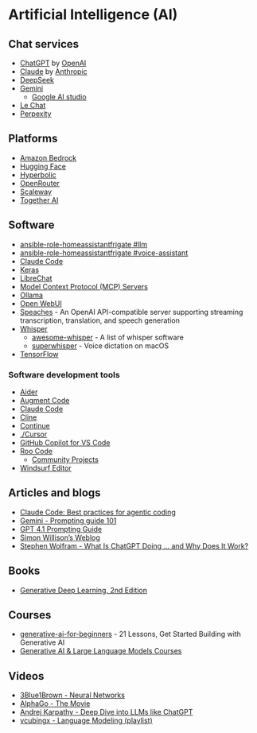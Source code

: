 # Artificial Intelligence (AI)

## Chat services

* [ChatGPT](https://chatgpt.com/) by [OpenAI](https://openai.com/)
* [Claude](https://claude.ai/new) by [Anthropic](https://www.anthropic.com/)
* [DeepSeek](https://chat.deepseek.com)
* [Gemini](https://gemini.google.com/)
  * [Google AI studio](https://aistudio.google.com/prompts/new_chat)
* [Le Chat](https://chat.mistral.ai/chat)
* [Perpexity](https://www.perplexity.ai/)

## Platforms

* [Amazon Bedrock](https://aws.amazon.com/bedrock/)
* [Hugging Face](https://huggingface.co/)
* [Hyperbolic](https://hyperbolic.xyz/)
* [OpenRouter](https://openrouter.ai/)
* [Scaleway](https://www.scaleway.com/)
* [Together AI](https://www.together.ai/)

## Software

* [ansible-role-homeassistantfrigate #llm](https://github.com/andornaut/ansible-ctrl/tree/master/roles/homeassistant-frigate#llm)
* [ansible-role-homeassistantfrigate #voice-assistant](https://github.com/andornaut/ansible-ctrl/tree/master/roles/homeassistant-frigate#voice-assistant)
* [Claude Code](https://github.com/anthropics/claude-code)
* [Keras](https://keras.io/)
* [LibreChat](https://www.librechat.ai/)
* [Model Context Protocol (MCP) Servers](https://github.com/modelcontextprotocol/servers)
* [Ollama](https://ollama.com/)
* [Open WebUI](https://openwebui.com/)
* [Speaches](https://speaches.ai/) - An OpenAI API-compatible server supporting streaming transcription, translation, and speech generation
* [Whisper](https://openai.com/index/whisper/)
    * [awesome-whisper](https://github.com/sindresorhus/awesome-whisper) - A list of whisper software
    * [superwhisper](https://superwhisper.com/) - Voice dictation on macOS
* [TensorFlow](https://www.tensorflow.org/)

### Software development tools

* [Aider](https://aider.chat/)
* [Augment Code](https://www.augmentcode.com/)
* [Claude Code](https://docs.anthropic.com/en/docs/agents-and-tools/claude-code/overview)
* [Cline](https://github.com/cline/cline)
* [Continue](https://www.continue.dev/)
* [./Cursor](./cursor.md)
* [GitHub Copilot for VS Code](https://code.visualstudio.com/docs/copilot/overview)
* [Roo Code](https://github.com/RooVetGit/Roo-Code)
  * [Community Projects](https://docs.roocode.com/community)
* [Windsurf Editor](https://windsurf.com/editor)

## Articles and blogs
* [Claude Code: Best practices for agentic coding](https://www.anthropic.com/engineering/claude-code-best-practices)
* [Gemini - Prompting guide 101](https://services.google.com/fh/files/misc/gemini-for-google-workspace-prompting-guide-101.pdf)
* [GPT 4.1 Prompting Guide](https://cookbook.openai.com/examples/gpt4-1_prompting_guide)
* [Simon Willison’s Weblog](https://simonwillison.net/2025/Mar/11/using-llms-for-code/)
* [Stephen Wolfram - What Is ChatGPT Doing … and Why Does It Work?](https://writings.stephenwolfram.com/2023/02/what-is-chatgpt-doing-and-why-does-it-work/)

## Books

* [Generative Deep Learning, 2nd Edition](https://www.oreilly.com/library/view/generative-deep-learning/9781098134174/)
 
## Courses

* [generative-ai-for-beginners](https://github.com/microsoft/generative-ai-for-beginners) - 21 Lessons, Get Started Building with Generative AI
* [Generative AI & Large Language Models Courses](https://learn.activeloop.ai/)

## Videos

* [3Blue1Brown - Neural Networks](https://www.3blue1brown.com/topics/neural-networks)
* [AlphaGo - The Movie](https://youtu.be/WXuK6gekU1Y?si=EuLOmjwqvATUdL2T)
* [Andrej Karpathy - Deep Dive into LLMs like ChatGPT](https://www.youtube.com/watch?v=7xTGNNLPyMI)
* [vcubingx - Language Modeling (playlist)](https://www.youtube.com/watch?v=1il-s4mgNdI&list=PLyPKqVSnetmELS_I3FRfXZRKAxV5HB9fc)
